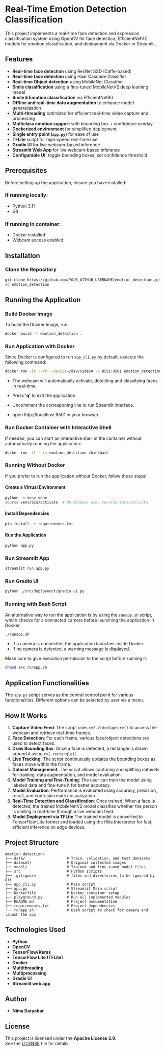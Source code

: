 # Real-Time Emotion Detection Classification

This project implements a real-time face detection and expression classification system using OpenCV for face detection, EfficientNetV2 models for emotion classification, and deployment via Docker or Streamlit.

## Features

- **Real-time face detection** using ResNet SSD (Caffe-based)
- **Real-time face detection** using Haar Cascade Classifier
- **Real-time Object detection** using MobileNet Classifier
- **Smile classification** using a fine-tuned MobileNetV2 deep learning model
- **Smile & Emotion classification** via EfficientNetB0
- **Offline and real-time data augmentation** to enhance model generalization
- **Multi-threading** optimized for efficient real-time video capture and processing
- **Multiclass emotion support** with bounding box + confidence overlay
- **Dockerized environment** for simplified deployment
- **Single entry point (`app.py`)** for ease of use
- **TFLite** script for high-speed real-time use
- **Gradio UI** for live webcam-based inference
- **Streamlit Web App** for live webcam-based inference
- **Configurable UI:** toggle bounding boxes, set confidence threshold

## Prerequisites

Before setting up the application, ensure you have installed:

### If running locally:

- Python 3.11
- Git

### If running in container:

- Docker installed
- Webcam access enabled

## Installation

### Clone the Repository

```bash
git clone https://github.com/YOUR_GITHUB_USERNAME/emotion_detection.git
cd emotion_detection
```

## Running the Application

### Build Docker Image

To build the Docker image, run:

```bash
docker build -t emotion_detection .
```

### Run Application with Docker

Since Docker is configured to run `app_cli.py` by default, execute the following command:

```bash
docker run -it --rm --device=/dev/video0 -p 8501:8501 emotion_detection
```

- The webcam will automatically activate, detecting and classifying faces in real-time.
- Press **'q'** to exit the application.

- Uncomment the corresponing line to run Streamlit interface.
- open http://localhost:8501 in your browser.

### Run Docker Container with Interactive Shell

If needed, you can start an interactive shell in the container without automatically running the application:

```bash
docker run -it --rm emotion_detection /bin/bash
```

### Running Without Docker

If you prefer to run the application without Docker, follow these steps:

#### Create a Virtual Environment

```bash
python -m venv venv
source venv/bin/activate  # On Windows use: venv\Scripts\activate
```

#### Install Dependencies

```bash
pip install -r requirements.txt
```

#### Run the Application

```bash
python app.py
```

### Run Streamlit App

```bash
streamlit run app.py
```

### Run Gradio UI

```bash
python ./src/deployment/gradio_ui.py
```

### Running with Bash Script

An alternative way to run the application is by using the `runapp.sh` script, which checks for a connected camera before launching the application in Docker.

```bash
./runapp.sh
```

- If a camera is connected, the application launches inside Docker.
- If no camera is detected, a warning message is displayed.

Make sure to give execution permission to the script before running it:

```bash
chmod a+x runapp.sh
```

## Application Functionalities

The `app.py` script serves as the central control point for various functionalities. Different options can be selected by user via a menu.

## How It Works

1. **Capture Video Feed**: The script uses `cv2.VideoCapture()` to access the webcam and retrieve real-time frames.
2. **Face Detection**: For each frame, various face/object detections are used to detect faces.
3. **Draw Bounding Box**: Once a face is detected, a rectangle is drawn around it using `cv2.rectangle()`.
4. **Live Tracking**: The script continuously updates the bounding boxes as faces move within the frame.
5. **Dataset Management**: The script allows capturing and splitting datasets for training, data augmentation, and model evaluation.
6. **Model Training and Fine-Tuning**: The user can train the model using labeled data and fine-tune it for better accuracy.
7. **Model Evaluation**: Performance is evaluated using accuracy, precision, recall, and confusion matrix visualization.
8. **Real-Time Detection and Classification**: Once trained, When a face is detected, the trained MobileNetV2 model classifies whether the person is smiling in real-time through a live webcam feed.
9. **Model Deployment via TFLite**
   The trained model is converted to TensorFlow Lite format and loaded using the tflite.Interpreter for fast, efficient inference on edge devices.

## Project Structure

```
emotion_detection/
├── data/                   # Train, validation, and test datasets
├── dataset/                # Original collected images
├── model/                  # Trained and fine-tuned model files
├── src                     # Python scripts
├── .gitignore              # files and directories to be ignored by Git
├── app_cli.py              # Main script
├── app.py                  # Streamlit Main script
├── Dockerfile              # Docker container setup
├── playground.py           # Run all implemented modules
├── README.md               # Project documentation
├── requirements.txt        # Project dependencies
└── runapp.sh               # Bash script to check for camera and launch the app
```

## Technologies Used

- **Python**
- **OpenCV**
- **TensorFlow/Keras**
- **TensorFlow Lite (TFLite)**
- **Docker**
- **Multithreading**
- **Multiprocessing**
- **Gradio UI**
- **Streamlit web app**

## Author

- **Nima Daryabar**

## License
This project is licensed under the **Apache License 2.0**.  
See the [LICENSE](LICENSE) file for details.
